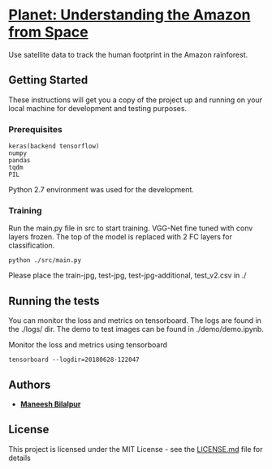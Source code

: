 # [Planet: Understanding the Amazon from Space](https://www.kaggle.com/c/planet-understanding-the-amazon-from-space/data)

Use satellite data to track the human footprint in the Amazon rainforest.

## Getting Started

These instructions will get you a copy of the project up and running on your local machine for development and testing purposes.

### Prerequisites

```
keras(backend tensorflow)
numpy
pandas
tqdm
PIL
```

Python 2.7 environment was used for the development.

### Training

Run the main.py file in src to start training. VGG-Net fine tuned with conv layers frozen. The top of the model is replaced with 2 FC layers for classification.

```
python ./src/main.py
```

Please place the train-jpg, test-jpg, test-jpg-additional, test_v2.csv in ./
## Running the tests

You can monitor the loss and metrics on tensorboard. The logs are found in the ./logs/ dir. The demo to test images can be found in ./demo/demo.ipynb.

Monitor the loss and metrics using tensorboard

```
tensorboard --logdir=20180628-122047
```

## Authors

* **[Maneesh Bilalpur](https://bmaneesh.github.io/bmaneesh/)**

## License

This project is licensed under the MIT License - see the [LICENSE.md](LICENSE.md) file for details

